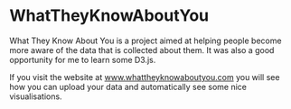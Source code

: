 # WhatTheyKnowAboutYou

What They Know About You is a project aimed at helping people become more aware of the data that is collected about them. It was also a good opportunity for me to learn some D3.js.

If you visit the website at www.whattheyknowaboutyou.com you will see how you can upload your data and automatically see some nice visualisations. 
